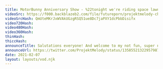```yaml
---
title: MotorBunny Anniversary Show - %22tonight we're riding space lawnmowers%22 #Motorbunny
videoSrc: https://f000.backblazeb2.com/file/futureporn/projektmelody-chaturbate-2021-02-07.mp4
videoSrcHash: QmUteMKrJxWVAkUGzgRSQ51ue8Dc7jaPXY1dcPbbDisifx
video720Hash: 
video480Hash: 
video360Hash: 
thinHash: 
thiccHash: 
announceTitle: Salutations everyone! And welcome to my not fun, super normal, paint drying celebration. Nothin to see here folks. suitHeart suitHeart suitHeart suitHeart suitHeart suitHeart suitHeart
announceUrl: https://twitter.com/ProjektMelody/status/1358552132295798787
date: 2021-02-07
layout: layouts/vod.njk
---
```

